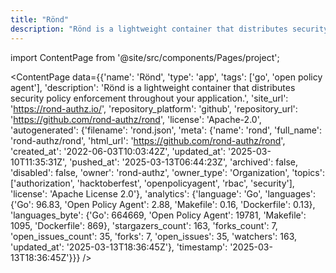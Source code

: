 ```yaml
---
title: "Rönd"
description: "Rönd is a lightweight container that distributes security policy enforcement throughout your application."
---
```

import ContentPage from '@site/src/components/Pages/project';

<ContentPage
    data={{'name': 'Rönd', 'type': 'app', 'tags': ['go', 'open policy agent'], 'description': 'Rönd is a lightweight container that distributes security policy enforcement throughout your application.', 'site_url': 'https://rond-authz.io/', 'repository_platform': 'github', 'repository_url': 'https://github.com/rond-authz/rond', 'license': 'Apache-2.0', 'autogenerated': {'filename': 'rond.json', 'meta': {'name': 'rond', 'full_name': 'rond-authz/rond', 'html_url': 'https://github.com/rond-authz/rond', 'created_at': '2022-06-03T10:03:42Z', 'updated_at': '2025-03-10T11:35:31Z', 'pushed_at': '2025-03-13T06:44:23Z', 'archived': false, 'disabled': false, 'owner': 'rond-authz', 'owner_type': 'Organization', 'topics': ['authorization', 'hacktoberfest', 'openpolicyagent', 'rbac', 'security'], 'license': 'Apache License 2.0'}, 'analytics': {'language': 'Go', 'languages': {'Go': 96.83, 'Open Policy Agent': 2.88, 'Makefile': 0.16, 'Dockerfile': 0.13}, 'languages_byte': {'Go': 664669, 'Open Policy Agent': 19781, 'Makefile': 1095, 'Dockerfile': 869}, 'stargazers_count': 163, 'forks_count': 7, 'open_issues_count': 35, 'forks': 7, 'open_issues': 35, 'watchers': 163, 'updated_at': '2025-03-13T18:36:45Z'}, 'timestamp': '2025-03-13T18:36:45Z'}}}
/>
